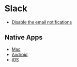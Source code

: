 # Slack

- [Disable the email notifications](https://slack.zendesk.com/hc/en-us/articles/201649273-Configuring-email-notifications)

## Native Apps
- [Mac](https://itunes.apple.com/us/app/slack/id803453959?mt=12)
- [Android](https://play.google.com/store/apps/details?id=com.Slack)
- [iOS](https://itunes.apple.com/us/app/slack-team-communication/id618783545?mt=8)
